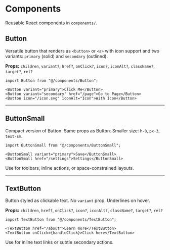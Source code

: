 # Components

Reusable React components in `components/`.

## Button

Versatile button that renders as `<button>` or `<a>` with icon support and two variants: `primary` (solid) and `secondary` (outlined).

**Props:** `children`, `variant?`, `href?`, `onClick?`, `icon?`, `iconAlt?`, `className?`, `target?`, `rel?`

```tsx
import Button from "@/components/Button";

<Button variant="primary">Click Me</Button>
<Button variant="secondary" href="/page">Go to Page</Button>
<Button icon="/icon.svg" iconAlt="Icon">With Icon</Button>
```

---

## ButtonSmall

Compact version of Button. Same props as Button. Smaller size: `h-8`, `px-3`, `text-sm`.

```tsx
import ButtonSmall from "@/components/ButtonSmall";

<ButtonSmall variant="primary">Save</ButtonSmall>
<ButtonSmall href="/settings">Settings</ButtonSmall>
```

Use for toolbars, inline actions, or space-constrained layouts.

---

## TextButton

Button styled as clickable text. No `variant` prop. Underlines on hover.

**Props:** `children`, `href?`, `onClick?`, `icon?`, `iconAlt?`, `className?`, `target?`, `rel?`

```tsx
import TextButton from "@/components/TextButton";

<TextButton href="/about">Learn more</TextButton>
<TextButton onClick={handleClick}>Click here</TextButton>
```

Use for inline text links or subtle secondary actions.
